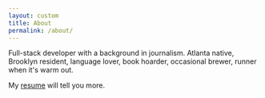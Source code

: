 ```yaml
---
layout: custom
title: About
permalink: /about/
---
```

<script>
  document.addEventListener('DOMContentLoaded', e => {
    let display = false;
    const resume = document.querySelector('#resume');
    document.addEventListener('click', e => {
      if (e.target.id === 'resume-link' && display === false) {
        e.preventDefault();
        display = true;
        resume.innerHTML = `
          <button id="hide" class="resume-button">×</button>
          <button id="download" class="resume-button">⇩</button>
          <br/>

          <h2 class="center">DAVID FLOYD</h2>
          <p class="center">davidfloyd91 at gmail | <a href="https://github.com/davidfloyd91" target="_blank" rel="noopener noreferrer">G​itHub​</a> | <a href="https://www.linkedin.com/in/david-floyd-1a982886/" target="_blank" rel="noopener noreferrer">LinkedIn</a></p>

          <p>Full-stack web developer with a background in journalism and a lifelong love for learning natural languages: Spanish and Portuguese, Arabic (شویة), much dabbling in others. Recently I've begun learning programming languages and libraries: Ruby, Rails, JavaScript, React and Redux, plus the basics: SQL, Git, HTML, CSS. Node and Python are next.</p>

          <h3 class="center">Technical Experience</h3>

          <p class="line-head"><b>Salp​</b> ​<a href="https://salp-client.herokuapp.com/login" target="_blank" rel="noopener noreferrer">Live​</a> (username: demo, password: 123) | <a href="https://www.youtube.com/watch?v=1zRdEr1ctiY" target="_blank" rel="noopener noreferrer">Demo</a> | <a href="https://github.com/davidfloyd91/Salp" target="_blank" rel="noopener noreferrer">Frontend</a> | <a href="https://github.com/davidfloyd91/Salp-Backend" target="_blank" rel="noopener noreferrer">Backend</a> (Ruby on Rails, Chart.js, React, Redux)</p>

          <p class="bullet">• A data visualization web app that allows non-technical users to create and customize gorgeous charts and easily embed them into their own content</p>

          <p><em>As a journalist covering markets, trade, elections and other data-heavy stories, I relied on tools that let me quickly create and configure data visualizations to enhance an article's prose (here are a <a href="https://www.investopedia.com/taxes/trumps-tax-reform-plan-explained/" target="_blank" rel="noopener noreferrer">couple</a> of <a href="https://www.investopedia.com/terms/b/brexit.asp" target="_blank" rel="noopener noreferrer">examples</a>). Datawrapper was my favorite, but its limitations made me wish I knew how to build my own charts—or my own charting tools.</em></p>

          <p class="line-head"><b>Softipy</b>​ ​<a href="https://github.com/elicleveland12/softipy-front-end" target="_blank" rel="noopener noreferrer">Frontend</a> | <a href="https://github.com/sivanadler/Softipy-Back-End" target="_blank" rel="noopener noreferrer">Backend</a> (Ruby on Rails, JavaScript, React)</p>

          <p class="bullet">• A Spotify clone that allows users to search for music using an external API, create and add songs to playlists, and add other users' playlists to their own profile</p>

          <p class="line-head"><b>Moverr​</b> <a href="https://github.com/clarencekwong/moverr" target="_blank" rel="noopener noreferrer">Github</a>​ (Ruby on Rails)</p>

          <p class="bullet">• A forum where users can advertise their unwanted furniture, which other users can come pick up for free, as long as they take care of transportation</p>

          <h3 class="center">Work Experience</h3>

          <p class="line-head"><b>CoinDesk​</b> ​Reporter | New York, NY | 2018 | <a href="https://www.coindesk.com/author/dfloyd" target="_blank" rel="noopener noreferrer">Articles</a>​</p>

          • Reported and wrote stories for the leading blockchain and cryptocurrency industry publication that led to ​tangible changes in corporate behavior
          • Led efforts to increase coverage of ​cryptocurrency exchanges​, a notoriously under-scrutinized area of the industry • Broke ground in uncovering evidence ​social media manipulation​ by combining network analysis and interviews
          Investopedia​ ​Staff Writer | New York, NY | 2016 - 2018
          • Covered spot market, economic and political news as well as producing and maintaining explainers on larger trends
          • Promoted from freelancer to associate producer to staff writer
          • Carried out projects designed to maximize Investopedia's visibility on major topics such as ​Brexit​ and ​tax reform
          • Spotted Brexit as a potentially explosive issue months in advance, crafting coverage that put Investopedia at the top of Google results for several Brexit-related searches on the day of the 2016 referendum
          Investopedia, Nasdaq, Fusion, Kapitall​ ​Freelance Writer | New York, NY | 2014 - 2016 • Covered a range of topics related to economics, markets, tech, policy and investing
          Education
          Flatiron School​ ​New York, NY | 2019
          • Software engineering immersive – a 15-week, intensive, on-site programming bootcamp
          • Completed coursework in JavaScript (including React and Redux), Ruby (including Rails), SQL, Git, HTML, CSS • Built five functioning applications in order to demonstrate and solidify newly acquired skills
          Kenyon College​ ​Gambier, OH | 2010 - 2014
          • Bachelor of Arts: Anthropology (high honors) and Religious Studies
          • Summa cum laude, Phi Beta Kappa
          • Wrote an honors thesis on indigenous groups living in isolation in the western Amazon, based in part on experience interning at an NGO in Madre de Dios, Peru
        `;
      } else if (e.target.id === 'hide' || (e.target.id === 'resume-link' && display === true)) {
        e.preventDefault();
        display = false;
        resume.innerHTML = ``;
      };
    });
  });
</script>

Full-stack developer with a background in journalism. Atlanta native, Brooklyn resident, language lover, book hoarder, occasional brewer, runner when it's warm out.

My <a href="" id="resume-link">resume</a> will tell you more.

<div id="resume"></div>
